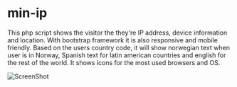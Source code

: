 # min-ip
This php script shows the visitor the they're IP address, device information and location. With bootstrap framework it is also responsive and mobile friendly. Based on the users country code, it will show norwegian text when user is in Norway, Spanish text for latin american countries and english for the rest of the world. It shows icons for the most used browsers and OS.


![ScreenShot](http://www.unofix.no/images/portfolio/screenshot.png)
